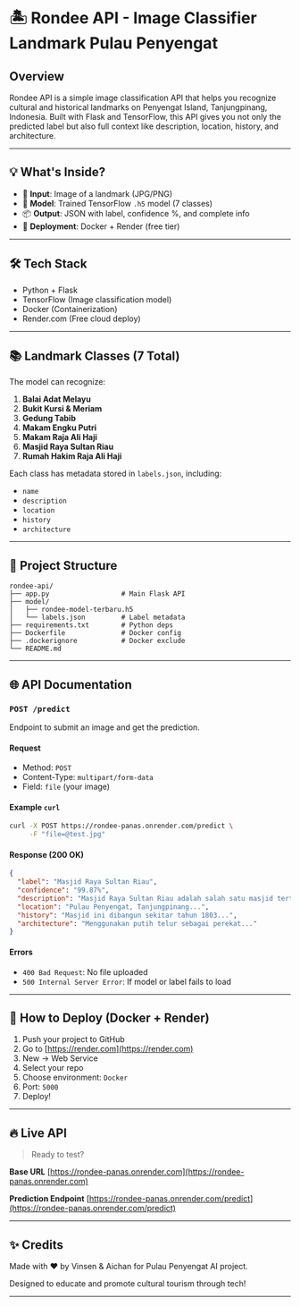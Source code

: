# 🏝️ Rondee API - Image Classifier Landmark Pulau Penyengat

## Overview

Rondee API is a simple image classification API that helps you recognize cultural and historical landmarks on Penyengat Island, Tanjungpinang, Indonesia. Built with Flask and TensorFlow, this API gives you not only the predicted label but also full context like description, location, history, and architecture.

---

## 💡 What's Inside?

* 📸 **Input**: Image of a landmark (JPG/PNG)
* 🤖 **Model**: Trained TensorFlow `.h5` model (7 classes)
* 📦 **Output**: JSON with label, confidence %, and complete info
* 🚀 **Deployment**: Docker + Render (free tier)

---

## 🛠️ Tech Stack

* Python + Flask
* TensorFlow (Image classification model)
* Docker (Containerization)
* Render.com (Free cloud deploy)

---

## 📚 Landmark Classes (7 Total)

The model can recognize:

1. **Balai Adat Melayu**
2. **Bukit Kursi & Meriam**
3. **Gedung Tabib**
4. **Makam Engku Putri**
5. **Makam Raja Ali Haji**
6. **Masjid Raya Sultan Riau**
7. **Rumah Hakim Raja Ali Haji**

Each class has metadata stored in `labels.json`, including:

* `name`
* `description`
* `location`
* `history`
* `architecture`

---

## 📂 Project Structure

```
rondee-api/
├── app.py                  # Main Flask API
├── model/
│   ├── rondee-model-terbaru.h5
│   └── labels.json         # Label metadata
├── requirements.txt        # Python deps
├── Dockerfile              # Docker config
├── .dockerignore           # Docker exclude
└── README.md
```

---

## 🌐 API Documentation

### `POST /predict`

Endpoint to submit an image and get the prediction.

#### Request

* Method: `POST`
* Content-Type: `multipart/form-data`
* Field: `file` (your image)

#### Example `curl`

```bash
curl -X POST https://rondee-panas.onrender.com/predict \
     -F "file=@test.jpg"
```

#### Response (200 OK)

```json
{
  "label": "Masjid Raya Sultan Riau",
  "confidence": "99.87%",
  "description": "Masjid Raya Sultan Riau adalah salah satu masjid tertua...",
  "location": "Pulau Penyengat, Tanjungpinang...",
  "history": "Masjid ini dibangun sekitar tahun 1803...",
  "architecture": "Menggunakan putih telur sebagai perekat..."
}
```

#### Errors

* `400 Bad Request`: No file uploaded
* `500 Internal Server Error`: If model or label fails to load

---

## 🚀 How to Deploy (Docker + Render)

1. Push your project to GitHub
2. Go to [https://render.com](https://render.com)
3. New → Web Service
4. Select your repo
5. Choose environment: `Docker`
6. Port: `5000`
7. Deploy!

---

## 🔥 Live API

> Ready to test?

**Base URL**
[https://rondee-panas.onrender.com](https://rondee-panas.onrender.com)

**Prediction Endpoint**
[https://rondee-panas.onrender.com/predict](https://rondee-panas.onrender.com/predict)

---

## ✨ Credits

Made with ❤️ by Vinsen & Aichan for Pulau Penyengat AI project.

Designed to educate and promote cultural tourism through tech!

---
